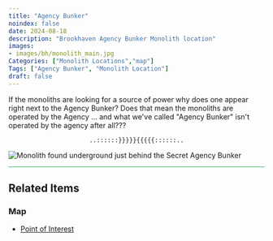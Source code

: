 ```yaml
---
title: "Agency Bunker"
noindex: false
date: 2024-08-18
description: "Brookhaven Agency Bunker Monolith location"
images:
- images/bh/monolith_main.jpg
Categories: ["Monolith Locations","map"]
Tags: ["Agency Bunker", "Monolith Location"]
draft: false
--- 
```


If the monoliths are looking for a source of power why does one appear right next to the Agency Bunker? Does that mean the monoliths are operated by the Agency ... and what we've called "Agency Bunker" isn't operated by the agency after all???

<center><span class="copy-to-clipboard" style="align: center"><code class="copy-to-clipboard-code" data-code="..::::::}}}}}{{{{{::::::..">..::::::}}}}}{{{{{::::::..</code></span></center>

![Monolith found underground just behind the Secret Agency Bunker](/images/bh/monolith-location_outside_of_agency_bunker.png)

<hr style="background-color: #28b44c" size=8>

## Related Items

### Map

- [Point of Interest](/map/poi/agency-bunker/)